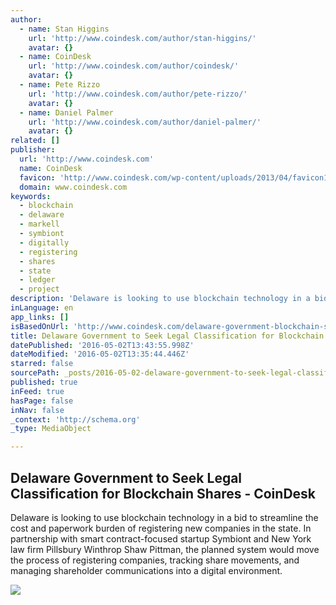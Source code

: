 ```yaml
---
author:
  - name: Stan Higgins
    url: 'http://www.coindesk.com/author/stan-higgins/'
    avatar: {}
  - name: CoinDesk
    url: 'http://www.coindesk.com/author/coindesk/'
    avatar: {}
  - name: Pete Rizzo
    url: 'http://www.coindesk.com/author/pete-rizzo/'
    avatar: {}
  - name: Daniel Palmer
    url: 'http://www.coindesk.com/author/daniel-palmer/'
    avatar: {}
related: []
publisher:
  url: 'http://www.coindesk.com'
  name: CoinDesk
  favicon: 'http://www.coindesk.com/wp-content/uploads/2013/04/favicon1.ico?1fee9b'
  domain: www.coindesk.com
keywords:
  - blockchain
  - delaware
  - markell
  - symbiont
  - digitally
  - registering
  - shares
  - state
  - ledger
  - project
description: 'Delaware is looking to use blockchain technology in a bid to streamline the cost and paperwork burden of registering new companies in the state. In partnership with smart contract-focused startup Symbiont and New York law firm Pillsbury Winthrop Shaw Pittman, the planned system would move the process of registering companies, tracking share movements, and managing shareholder communications into a digital environment.'
inLanguage: en
app_links: []
isBasedOnUrl: 'http://www.coindesk.com/delaware-government-blockchain-shares/'
title: Delaware Government to Seek Legal Classification for Blockchain Shares - CoinDesk
datePublished: '2016-05-02T13:43:55.998Z'
dateModified: '2016-05-02T13:35:44.446Z'
starred: false
sourcePath: _posts/2016-05-02-delaware-government-to-seek-legal-classification-for-blockch.md
published: true
inFeed: true
hasPage: false
inNav: false
_context: 'http://schema.org'
_type: MediaObject

---
```

<article style=""><h1>Delaware Government to Seek Legal Classification for Blockchain Shares - CoinDesk</h1><p>Delaware is looking to use blockchain technology in a bid to streamline the cost and paperwork burden of registering new companies in the state. In partnership with smart contract-focused startup Symbiont and New York law firm Pillsbury Winthrop Shaw Pittman, the planned system would move the process of registering companies, tracking share movements, and managing shareholder communications into a digital environment.</p><img src="http://media.coindesk.com/2016/05/IMG_8908-e1462193627250.jpg" /></article>